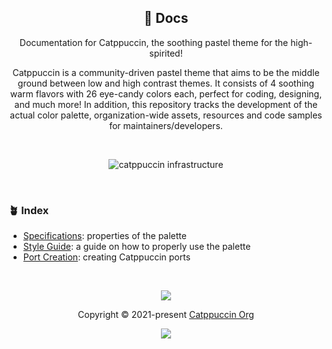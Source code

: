 <p align="center">
  <h2 align="center">📄 Docs</h2>
</p>

<p align="center">
	Documentation for Catppuccin, the soothing pastel theme for the high-spirited!
</p>

<p align="center">
Catppuccin is a community-driven pastel theme that aims to be the middle ground between low and high contrast themes. It consists of 4 soothing warm flavors with 26 eye-candy colors each, perfect for coding, designing, and much more! In addition, this repository tracks the development of the actual color palette, organization-wide assets, resources and code samples for maintainers/developers.
</p>

&nbsp;

<p align="center">
<img src="https://raw.githubusercontent.com/catppuccin/catppuccin/main/assets/palette/demo.png" alt="catppuccin infrastructure"/>
</p>

&nbsp;

### 🪴 Index

+ [Specifications](https://github.com/catppuccin/catppuccin/blob/main/docs/specs.md): properties of the palette
+ [Style Guide](https://github.com/catppuccin/catppuccin/blob/main/docs/style-guide.md): a guide on how to properly use the palette
+ [Port Creation](https://github.com/catppuccin/catppuccin/blob/main/docs/port-creation.md): creating Catppuccin ports

&nbsp;

<p align="center"><img src="https://raw.githubusercontent.com/catppuccin/catppuccin/main/assets/footers/gray0_ctp_on_line.svg?sanitize=true" /></p>
<p align="center">Copyright &copy; 2021-present <a href="https://github.com/catppuccin" target="_blank">Catppuccin Org</a>
<p align="center"><a href="https://github.com/catppuccin/catppuccin/blob/main/LICENSE"><img src="https://img.shields.io/static/v1.svg?style=for-the-badge&label=License&message=MIT&logoColor=d9e0ee&colorA=302d41&colorB=c9cbff"/></a></p>
